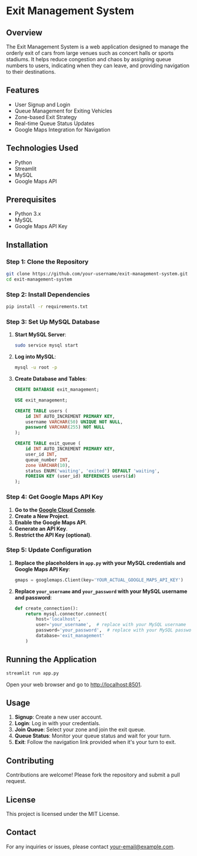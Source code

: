 # Exit Management System

## Overview
The Exit Management System is a web application designed to manage the orderly exit of cars from large venues such as concert halls or sports stadiums. It helps reduce congestion and chaos by assigning queue numbers to users, indicating when they can leave, and providing navigation to their destinations.

## Features
- User Signup and Login
- Queue Management for Exiting Vehicles
- Zone-based Exit Strategy
- Real-time Queue Status Updates
- Google Maps Integration for Navigation

## Technologies Used
- Python
- Streamlit
- MySQL
- Google Maps API

## Prerequisites
- Python 3.x
- MySQL
- Google Maps API Key

## Installation

### Step 1: Clone the Repository
```bash
git clone https://github.com/your-username/exit-management-system.git
cd exit-management-system
```

### Step 2: Install Dependencies
```bash
pip install -r requirements.txt
```

### Step 3: Set Up MySQL Database
1. **Start MySQL Server**:
   ```bash
   sudo service mysql start
   ```

2. **Log into MySQL**:
   ```bash
   mysql -u root -p
   ```

3. **Create Database and Tables**:
   ```sql
   CREATE DATABASE exit_management;

   USE exit_management;

   CREATE TABLE users (
       id INT AUTO_INCREMENT PRIMARY KEY,
       username VARCHAR(50) UNIQUE NOT NULL,
       password VARCHAR(255) NOT NULL
   );

   CREATE TABLE exit_queue (
       id INT AUTO_INCREMENT PRIMARY KEY,
       user_id INT,
       queue_number INT,
       zone VARCHAR(10),
       status ENUM('waiting', 'exited') DEFAULT 'waiting',
       FOREIGN KEY (user_id) REFERENCES users(id)
   );
   ```

### Step 4: Get Google Maps API Key
1. **Go to the [Google Cloud Console](https://console.cloud.google.com/)**.
2. **Create a New Project**.
3. **Enable the Google Maps API**.
4. **Generate an API Key**.
5. **Restrict the API Key (optional)**.

### Step 5: Update Configuration
1. **Replace the placeholders in `app.py` with your MySQL credentials and Google Maps API Key**:
   ```python
   gmaps = googlemaps.Client(key='YOUR_ACTUAL_GOOGLE_MAPS_API_KEY')
   ```

2. **Replace `your_username` and `your_password` with your MySQL username and password**:
   ```python
   def create_connection():
       return mysql.connector.connect(
           host='localhost',
           user='your_username',  # replace with your MySQL username
           password='your_password',  # replace with your MySQL password
           database='exit_management'
       )
   ```

## Running the Application
```bash
streamlit run app.py
```

Open your web browser and go to [http://localhost:8501](http://localhost:8501).

## Usage
1. **Signup**: Create a new user account.
2. **Login**: Log in with your credentials.
3. **Join Queue**: Select your zone and join the exit queue.
4. **Queue Status**: Monitor your queue status and wait for your turn.
5. **Exit**: Follow the navigation link provided when it's your turn to exit.

## Contributing
Contributions are welcome! Please fork the repository and submit a pull request.

## License
This project is licensed under the MIT License.

## Contact
For any inquiries or issues, please contact [your-email@example.com](mailto:your-email@example.com).
